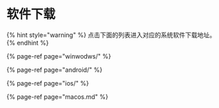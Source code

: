 # 软件下载

{% hint style="warning" %}
点击下面的列表进入对应的系统软件下载地址。
{% endhint %}

{% page-ref page="winwodws/" %}

{% page-ref page="android/" %}

{% page-ref page="ios/" %}

{% page-ref page="macos.md" %}

